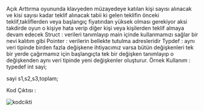 Açık Arttırma oyununda klavyeden müzayedeye katılan kişi sayısı alınacak
ve kisi sayısı kadar teklif alınacak tabii ki gelen teklifin önceki teklif,takliflerden veya başlangıç fiyatından yüksek olması gerekiyor
aksi takdirde oyun o kişiye hata verip diğer kişi veya kişilerden teklif almaya devam edecek
Struct : verileri tanımlayıp main içinde kullanmamızı sağlar bir nevi  kalıtım gibi
Pointer : verilerin bellekte tutulma adresleridir 
Typdef : aynı veri tipinde birden fazla değişkene ihtiyacımız varsa bütün değişkenleri tek bir yerde çağırmamız için başlangıçta 
tek bir değişken tanımlayıp o değişkenden aynı veri tipinde yeni değişkenler oluşturur.
Örnek Kullanım : typedef int sayi;

sayi s1,s2,s3,toplam;

Kod Çıktısı : 

![kodcikti](https://github.com/rahmigoktas/test/assets/149701787/5f8e21ce-949f-448d-b571-0398f185866b)
